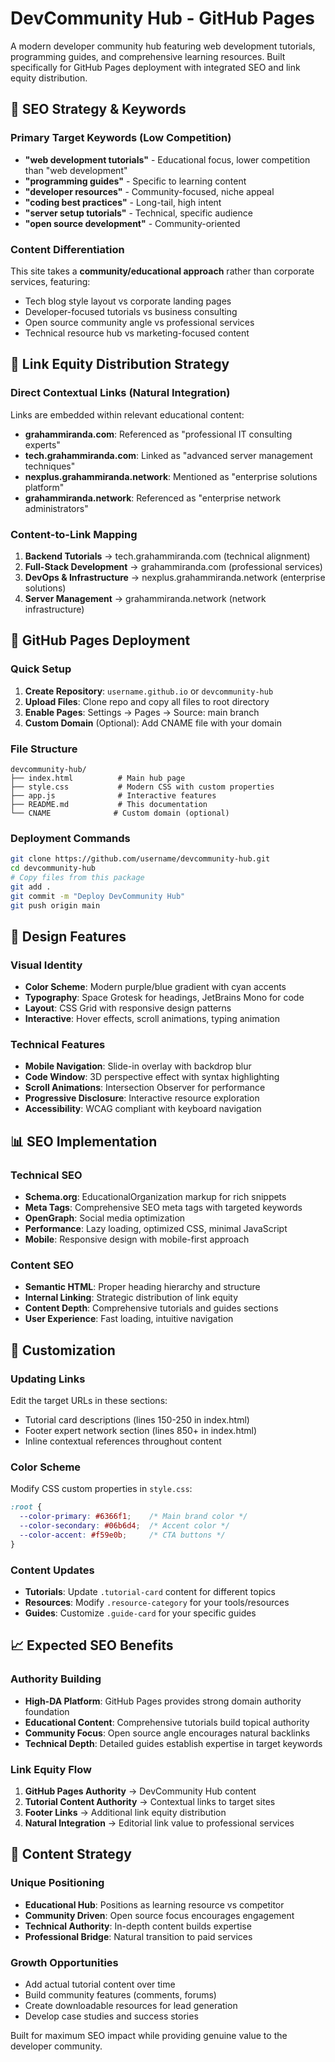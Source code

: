 # DevCommunity Hub - GitHub Pages

A modern developer community hub featuring web development tutorials, programming guides, and comprehensive learning resources. Built specifically for GitHub Pages deployment with integrated SEO and link equity distribution.

## 🎯 SEO Strategy & Keywords

### Primary Target Keywords (Low Competition)
- **"web development tutorials"** - Educational focus, lower competition than "web development"
- **"programming guides"** - Specific to learning content
- **"developer resources"** - Community-focused, niche appeal
- **"coding best practices"** - Long-tail, high intent
- **"server setup tutorials"** - Technical, specific audience
- **"open source development"** - Community-oriented

### Content Differentiation
This site takes a **community/educational approach** rather than corporate services, featuring:
- Tech blog style layout vs corporate landing pages
- Developer-focused tutorials vs business consulting
- Open source community angle vs professional services
- Technical resource hub vs marketing-focused content

## 🔗 Link Equity Distribution Strategy

### Direct Contextual Links (Natural Integration)
Links are embedded within relevant educational content:
- **grahammiranda.com**: Referenced as "professional IT consulting experts"
- **tech.grahammiranda.com**: Linked as "advanced server management techniques"
- **nexplus.grahammiranda.network**: Mentioned as "enterprise solutions platform"
- **grahammiranda.network**: Referenced as "enterprise network administrators"

### Content-to-Link Mapping
1. **Backend Tutorials** → tech.grahammiranda.com (technical alignment)
2. **Full-Stack Development** → grahammiranda.com (professional services)
3. **DevOps & Infrastructure** → nexplus.grahammiranda.network (enterprise solutions)
4. **Server Management** → grahammiranda.network (network infrastructure)

## 🚀 GitHub Pages Deployment

### Quick Setup
1. **Create Repository**: `username.github.io` or `devcommunity-hub`
2. **Upload Files**: Clone repo and copy all files to root directory
3. **Enable Pages**: Settings → Pages → Source: main branch
4. **Custom Domain** (Optional): Add CNAME file with your domain

### File Structure
```
devcommunity-hub/
├── index.html          # Main hub page
├── style.css           # Modern CSS with custom properties
├── app.js              # Interactive features
├── README.md           # This documentation
└── CNAME              # Custom domain (optional)
```

### Deployment Commands
```bash
git clone https://github.com/username/devcommunity-hub.git
cd devcommunity-hub
# Copy files from this package
git add .
git commit -m "Deploy DevCommunity Hub"
git push origin main
```

## 🎨 Design Features

### Visual Identity
- **Color Scheme**: Modern purple/blue gradient with cyan accents
- **Typography**: Space Grotesk for headings, JetBrains Mono for code
- **Layout**: CSS Grid with responsive design patterns
- **Interactive**: Hover effects, scroll animations, typing animation

### Technical Features
- **Mobile Navigation**: Slide-in overlay with backdrop blur
- **Code Window**: 3D perspective effect with syntax highlighting
- **Scroll Animations**: Intersection Observer for performance
- **Progressive Disclosure**: Interactive resource exploration
- **Accessibility**: WCAG compliant with keyboard navigation

## 📊 SEO Implementation

### Technical SEO
- **Schema.org**: EducationalOrganization markup for rich snippets
- **Meta Tags**: Comprehensive SEO meta tags with targeted keywords
- **OpenGraph**: Social media optimization
- **Performance**: Lazy loading, optimized CSS, minimal JavaScript
- **Mobile**: Responsive design with mobile-first approach

### Content SEO
- **Semantic HTML**: Proper heading hierarchy and structure
- **Internal Linking**: Strategic distribution of link equity
- **Content Depth**: Comprehensive tutorials and guides sections
- **User Experience**: Fast loading, intuitive navigation

## 🔧 Customization

### Updating Links
Edit the target URLs in these sections:
- Tutorial card descriptions (lines 150-250 in index.html)
- Footer expert network section (lines 850+ in index.html)
- Inline contextual references throughout content

### Color Scheme
Modify CSS custom properties in `style.css`:
```css
:root {
  --color-primary: #6366f1;    /* Main brand color */
  --color-secondary: #06b6d4;  /* Accent color */
  --color-accent: #f59e0b;     /* CTA buttons */
}
```

### Content Updates
- **Tutorials**: Update `.tutorial-card` content for different topics
- **Resources**: Modify `.resource-category` for your tools/resources
- **Guides**: Customize `.guide-card` for your specific guides

## 📈 Expected SEO Benefits

### Authority Building
- **High-DA Platform**: GitHub Pages provides strong domain authority foundation
- **Educational Content**: Comprehensive tutorials build topical authority
- **Community Focus**: Open source angle encourages natural backlinks
- **Technical Depth**: Detailed guides establish expertise in target keywords

### Link Equity Flow
1. **GitHub Pages Authority** → DevCommunity Hub content
2. **Tutorial Content Authority** → Contextual links to target sites
3. **Footer Links** → Additional link equity distribution
4. **Natural Integration** → Editorial link value to professional services

## 🎯 Content Strategy

### Unique Positioning
- **Educational Hub**: Positions as learning resource vs competitor
- **Community Driven**: Open source focus encourages engagement
- **Technical Authority**: In-depth content builds expertise
- **Professional Bridge**: Natural transition to paid services

### Growth Opportunities
- Add actual tutorial content over time
- Build community features (comments, forums)
- Create downloadable resources for lead generation
- Develop case studies and success stories

Built for maximum SEO impact while providing genuine value to the developer community.